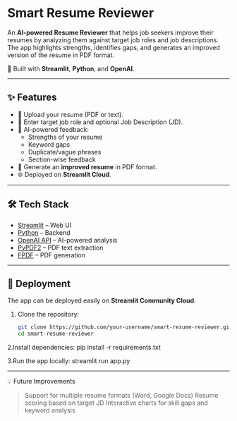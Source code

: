 
# Smart Resume Reviewer

An **AI-powered Resume Reviewer** that helps job seekers improve their resumes by analyzing them against target job roles and job descriptions. The app highlights strengths, identifies gaps, and generates an improved version of the resume in PDF format.

🚀 Built with **Streamlit**, **Python**, and **OpenAI**.

---

## ✨ Features
- 📂 Upload your resume (PDF or text).
- 🎯 Enter target job role and optional Job Description (JD).
- 🤖 AI-powered feedback:
  - Strengths of your resume
  - Keyword gaps
  - Duplicate/vague phrases
  - Section-wise feedback
- 📑 Generate an **improved resume** in PDF format.
- 🌐 Deployed on **Streamlit Cloud**.

---

## 🛠 Tech Stack
- [Streamlit](https://streamlit.io/) – Web UI
- [Python](https://www.python.org/) – Backend
- [OpenAI API](https://platform.openai.com/) – AI-powered analysis
- [PyPDF2](https://pypi.org/project/pypdf2/) – PDF text extraction
- [FPDF](https://pypi.org/project/fpdf/) – PDF generation

---

## 🚀 Deployment
The app can be deployed easily on **Streamlit Community Cloud**.

1. Clone the repository:
   ```bash
   git clone https://github.com/your-username/smart-resume-reviewer.git
   cd smart-resume-reviewer
2.Install dependencies:
pip install -r requirements.txt

3.Run the app locally:
streamlit run app.py

---

💡 Future Improvements

>Support for multiple resume formats (Word, Google Docs)
>Resume scoring based on target JD
>Interactive charts for skill gaps and keyword analysis
